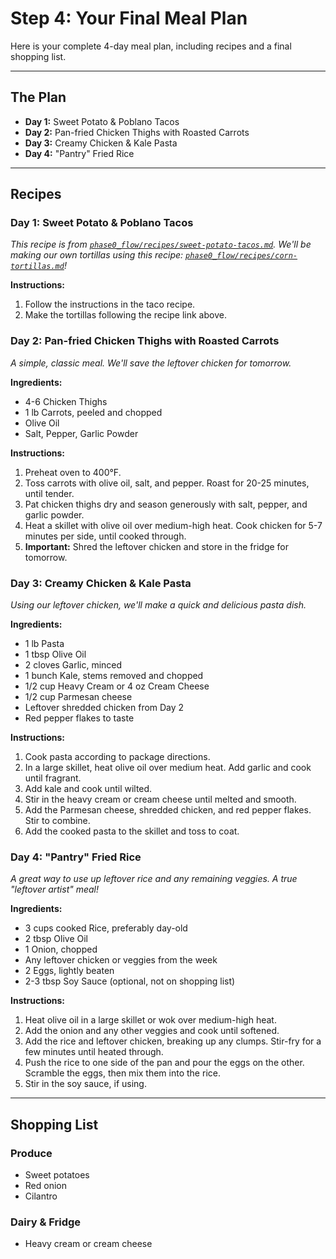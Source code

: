 # Step 4: Your Final Meal Plan

Here is your complete 4-day meal plan, including recipes and a final shopping list.

---

## The Plan

*   **Day 1:** Sweet Potato &amp; Poblano Tacos
*   **Day 2:** Pan-fried Chicken Thighs with Roasted Carrots
*   **Day 3:** Creamy Chicken &amp; Kale Pasta
*   **Day 4:** "Pantry" Fried Rice

---

## Recipes

### Day 1: Sweet Potato &amp; Poblano Tacos

*This recipe is from [`phase0_flow/recipes/sweet-potato-tacos.md`](phase0_flow/recipes/sweet-potato-tacos.md). We'll be making our own tortillas using this recipe: [`phase0_flow/recipes/corn-tortillas.md`](phase0_flow/recipes/corn-tortillas.md)!*

**Instructions:**
1.  Follow the instructions in the taco recipe.
2.  Make the tortillas following the recipe link above.

### Day 2: Pan-fried Chicken Thighs with Roasted Carrots

*A simple, classic meal. We'll save the leftover chicken for tomorrow.*

**Ingredients:**
*   4-6 Chicken Thighs
*   1 lb Carrots, peeled and chopped
*   Olive Oil
*   Salt, Pepper, Garlic Powder

**Instructions:**
1.  Preheat oven to 400°F.
2.  Toss carrots with olive oil, salt, and pepper. Roast for 20-25 minutes, until tender.
3.  Pat chicken thighs dry and season generously with salt, pepper, and garlic powder.
4.  Heat a skillet with olive oil over medium-high heat. Cook chicken for 5-7 minutes per side, until cooked through.
5.  **Important:** Shred the leftover chicken and store in the fridge for tomorrow.

### Day 3: Creamy Chicken &amp; Kale Pasta

*Using our leftover chicken, we'll make a quick and delicious pasta dish.*

**Ingredients:**
*   1 lb Pasta
*   1 tbsp Olive Oil
*   2 cloves Garlic, minced
*   1 bunch Kale, stems removed and chopped
*   1/2 cup Heavy Cream or 4 oz Cream Cheese
*   1/2 cup Parmesan cheese
*   Leftover shredded chicken from Day 2
*   Red pepper flakes to taste

**Instructions:**
1.  Cook pasta according to package directions.
2.  In a large skillet, heat olive oil over medium heat. Add garlic and cook until fragrant.
3.  Add kale and cook until wilted.
4.  Stir in the heavy cream or cream cheese until melted and smooth.
5.  Add the Parmesan cheese, shredded chicken, and red pepper flakes. Stir to combine.
6.  Add the cooked pasta to the skillet and toss to coat.

### Day 4: "Pantry" Fried Rice

*A great way to use up leftover rice and any remaining veggies. A true "leftover artist" meal!*

**Ingredients:**
*   3 cups cooked Rice, preferably day-old
*   2 tbsp Olive Oil
*   1 Onion, chopped
*   Any leftover chicken or veggies from the week
*   2 Eggs, lightly beaten
*   2-3 tbsp Soy Sauce (optional, not on shopping list)

**Instructions:**
1.  Heat olive oil in a large skillet or wok over medium-high heat.
2.  Add the onion and any other veggies and cook until softened.
3.  Add the rice and leftover chicken, breaking up any clumps. Stir-fry for a few minutes until heated through.
4.  Push the rice to one side of the pan and pour the eggs on the other. Scramble the eggs, then mix them into the rice.
5.  Stir in the soy sauce, if using.

---

## Shopping List

### Produce
*   Sweet potatoes
*   Red onion
*   Cilantro

### Dairy &amp; Fridge
*   Heavy cream or cream cheese
